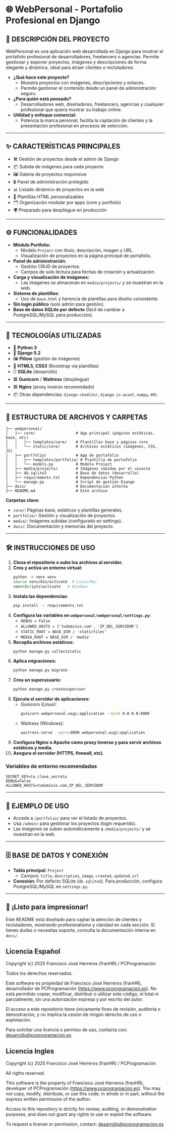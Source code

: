 # 🌐 WebPersonal - Portafolio Profesional en Django

## 📌 DESCRIPCIÓN DEL PROYECTO
WebPersonal es una aplicación web desarrollada en Django para mostrar el portafolio profesional de desarrolladores, freelancers o agencias. Permite gestionar y exponer proyectos, imágenes y descripciones de forma elegante y dinámica, ideal para atraer clientes o reclutadores.

- **¿Qué hace este proyecto?**
  - Muestra proyectos con imágenes, descripciones y enlaces.
  - Permite gestionar el contenido desde un panel de administración seguro.
- **¿Para quién está pensado?**
  - Desarrolladores web, diseñadores, freelancers, agencias y cualquier profesional que quiera mostrar su trabajo online.
- **Utilidad y enfoque comercial:**
  - Potencia la marca personal, facilita la captación de clientes y la presentación profesional en procesos de selección.

---

## ✨ CARACTERÍSTICAS PRINCIPALES
- 🛠️ Gestión de proyectos desde el admin de Django
- 📦 Subida de imágenes para cada proyecto
- 🖼️ Galería de proyectos responsive
- 🔒 Panel de administración protegido
- 📊 Listado dinámico de proyectos en la web
- 📝 Plantillas HTML personalizables
- 🗂️ Organización modular por apps (core y portfolio)
- 🌍 Preparado para despliegue en producción

---

## ⚙️ FUNCIONALIDADES
- **Módulo Portfolio:**
  - Modelo `Project` con título, descripción, imagen y URL.
  - Visualización de proyectos en la página principal de portafolio.
- **Panel de administración:**
  - Gestión CRUD de proyectos.
  - Campos de solo lectura para fechas de creación y actualización.
- **Carga y visualización de imágenes:**
  - Las imágenes se almacenan en `media/projects/` y se muestran en la web.
- **Sistema de plantillas:**
  - Uso de `base.html` y herencia de plantillas para diseño consistente.
- **Sin login público** (solo admin para gestión).
- **Base de datos SQLite por defecto** (fácil de cambiar a PostgreSQL/MySQL para producción).

---

## 🔧 TECNOLOGÍAS UTILIZADAS
- 🐍 **Python 3**
- 🌟 **Django 5.2**
- 🖼️ **Pillow** (gestión de imágenes)
- 📝 **HTML5, CSS3** (Bootstrap vía plantillas)
- 🗄️ **SQLite** (desarrollo)
- 🟩 **Gunicorn** / **Waitress** (despliegue)
- 🟦 **Nginx** (proxy inverso recomendado)
- 📦 Otras dependencias: `django-ckeditor`, `django-js-asset`, `numpy`, etc.

---

## 🧪 ESTRUCTURA DE ARCHIVOS Y CARPETAS
```
├── webpersonal/
│   ├── core/                  # App principal (páginas estáticas, base, etc)
│   │   ├── templates/core/    # Plantillas base y páginas core
│   │   └── static/core/       # Archivos estáticos (imágenes, CSS, JS)
│   ├── portfolio/             # App de portafolio
│   │   ├── templates/portfolio/ # Plantilla de portafolio
│   │   └── models.py          # Modelo Project
│   ├── media/projects/        # Imágenes subidas por el usuario
│   ├── db.sqlite3             # Base de datos (desarrollo)
│   ├── requirements.txt       # Dependencias Python
│   └── manage.py              # Script de gestión Django
├── docs/                      # Documentación interna
├── README.md                  # Este archivo
```
**Carpetas clave:**
- `core/`: Páginas base, estáticos y plantillas generales.
- `portfolio/`: Gestión y visualización de proyectos.
- `media/`: Imágenes subidas (configurado en settings).
- `docs/`: Documentación y memorias del proyecto.

---

## 🛠️ INSTRUCCIONES DE USO
1. **Clona el repositorio o sube los archivos al servidor.**
2. **Crea y activa un entorno virtual:**
   ```bash
   python -m venv venv
   source venv/bin/activate  # Linux/Mac
   venv\Scripts\activate   # Windows
   ```
3. **Instala las dependencias:**
   ```bash
   pip install -r requirements.txt
   ```
4. **Configura las variables en `webpersonal/webpersonal/settings.py`:**
   - `DEBUG = False`
   - `ALLOWED_HOSTS = ['tudominio.com', 'IP_DEL_SERVIDOR']`
   - `STATIC_ROOT = BASE_DIR / 'staticfiles'`
   - `MEDIA_ROOT = BASE_DIR / 'media'`
5. **Recopila archivos estáticos:**
   ```bash
   python manage.py collectstatic
   ```
6. **Aplica migraciones:**
   ```bash
   python manage.py migrate
   ```
7. **Crea un superusuario:**
   ```bash
   python manage.py createsuperuser
   ```
8. **Ejecuta el servidor de aplicaciones:**
   - Gunicorn (Linux):
     ```bash
     gunicorn webpersonal.wsgi:application --bind 0.0.0.0:8000
     ```
   - Waitress (Windows):
     ```bash
     waitress-serve --port=8000 webpersonal.wsgi:application
     ```
9. **Configura Nginx o Apache como proxy inverso y para servir archivos estáticos y media.**
10. **Asegura el servidor (HTTPS, firewall, etc).**

### Variables de entorno recomendadas
```env
SECRET_KEY=tu_clave_secreta
DEBUG=False
ALLOWED_HOSTS=tudominio.com,IP_DEL_SERVIDOR
```

---

## 📝 EJEMPLO DE USO
- Accede a `/portfolio/` para ver el listado de proyectos.
- Usa `/admin/` para gestionar los proyectos (login requerido).
- Las imágenes se suben automáticamente a `/media/projects/` y se muestran en la web.

---

## 🗄️ BASE DE DATOS Y CONEXIÓN
- **Tabla principal:** `Project`
  - Campos: `title`, `description`, `image`, `created`, `updated`, `url`
- **Conexión:** Por defecto SQLite (`db.sqlite3`). Para producción, configura PostgreSQL/MySQL en `settings.py`.

---

## 🚀 ¡Listo para impresionar!
Este README está diseñado para captar la atención de clientes y reclutadores, mostrando profesionalismo y claridad en cada sección. Si tienes dudas o necesitas soporte, consulta la documentación interna en `docs/`.

## Licencia Español

Copyright (c) 2025 Francisco José Herreros (franHR) / PCProgramación

Todos los derechos reservados.

Este software es propiedad de Francisco José Herreros (franHR), desarrollador de PCProgramación (https://www.pcprogramacion.es). No está permitido copiar, modificar, distribuir o utilizar este código, ni total ni parcialmente, sin una autorización expresa y por escrito del autor.

El acceso a este repositorio tiene únicamente fines de revisión, auditoría o demostración, y no implica la cesión de ningún derecho de uso o explotación.

Para solicitar una licencia o permiso de uso, contacta con: desarrollo@pcprogramacion.es


## Licencia Ingles


Copyright (c) 2025 Francisco José Herreros (franHR) / PCProgramación

All rights reserved.

This software is the property of Francisco José Herreros (franHR), developer of PCProgramación (https://www.pcprogramacion.es). You may not copy, modify, distribute, or use this code, in whole or in part, without the express written permission of the author.

Access to this repository is strictly for review, auditing, or demonstration purposes, and does not grant any rights to use or exploit the software.

To request a license or permission, contact: desarrollo@pcprogramacion.es


